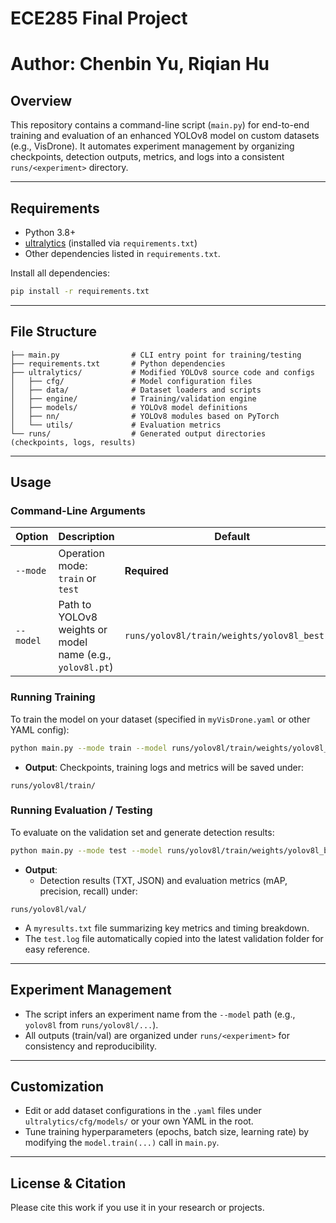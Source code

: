 # ECE285 Final Project
# Author: Chenbin Yu, Riqian Hu

## Overview

This repository contains a command-line script (`main.py`) for end-to-end training and evaluation of an enhanced YOLOv8 model on custom datasets (e.g., VisDrone). It automates experiment management by organizing checkpoints, detection outputs, metrics, and logs into a consistent `runs/<experiment>` directory.

---

## Requirements

- Python 3.8+
- [ultralytics](https://github.com/ultralytics/ultralytics) (installed via `requirements.txt`)
- Other dependencies listed in `requirements.txt`.

Install all dependencies:

```bash
pip install -r requirements.txt
```

---

## File Structure

```
├── main.py                # CLI entry point for training/testing
├── requirements.txt       # Python dependencies
├── ultralytics/           # Modified YOLOv8 source code and configs
│   ├── cfg/               # Model configuration files
│   ├── data/              # Dataset loaders and scripts
│   ├── engine/            # Training/validation engine
│   ├── models/            # YOLOv8 model definitions
│   ├── nn/                # YOLOv8 modules based on PyTorch
│   └── utils/             # Evaluation metrics
└── runs/                  # Generated output directories (checkpoints, logs, results)
```

---

## Usage

### Command-Line Arguments

| Option      | Description                                                                                                 | Default                                                             |
|-------------|-------------------------------------------------------------------------------------------------------------|---------------------------------------------------------------------|
| `--mode`    | Operation mode: `train` or `test`                                                                           | **Required**                                                        |
| `--model`   | Path to YOLOv8 weights or model name (e.g., `yolov8l.pt`)                                                    | `runs/yolov8l/train/weights/yolov8l_best.pt`                        |

### Running Training

To train the model on your dataset (specified in `myVisDrone.yaml` or other YAML config):

```bash
python main.py --mode train --model runs/yolov8l/train/weights/yolov8l_best.pt
```

- **Output**: Checkpoints, training logs and metrics will be saved under:

```
runs/yolov8l/train/
```

### Running Evaluation / Testing

To evaluate on the validation set and generate detection results:

```bash
python main.py --mode test --model runs/yolov8l/train/weights/yolov8l_best.pt
```

- **Output**:
  - Detection results (TXT, JSON) and evaluation metrics (mAP, precision, recall) under:

```
runs/yolov8l/val/
```

  - A `myresults.txt` file summarizing key metrics and timing breakdown.
  - The `test.log` file automatically copied into the latest validation folder for easy reference.

---

## Experiment Management

- The script infers an experiment name from the `--model` path (e.g., `yolov8l` from `runs/yolov8l/...`).
- All outputs (train/val) are organized under `runs/<experiment>` for consistency and reproducibility.

---

## Customization

- Edit or add dataset configurations in the `.yaml` files under `ultralytics/cfg/models/` or your own YAML in the root.
- Tune training hyperparameters (epochs, batch size, learning rate) by modifying the `model.train(...)` call in `main.py`.

---

## License & Citation

Please cite this work if you use it in your research or projects.
